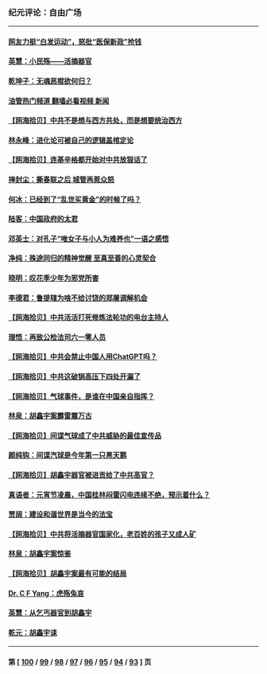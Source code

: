 ### 纪元评论：自由广场
---
#### [网友力挺“白发运动”，怒批“医保新政”抢钱](../../pages/nsc993/n13932475.md?02190330) 
#### [英慧：小民殇——活摘器官](../../pages/nsc993/n13931859.md?02190330) 
#### [乾坤子：无魂恶棍欲何归？](../../pages/nsc993/n13931878.md?02190330) 
#### [油管热门频道 翻墙必看视频 新闻](ok?02190330)
#### [【网海拾贝】中共不是想与西方共处，而是想要统治西方](../../pages/nsc993/n13931736.md?02190330) 
#### [林永峰：进化论可被自己的逻辑盖棺定论](../../pages/nsc993/n13930862.md?02190330) 
#### [【网海拾贝】连基辛格都开始对中共放狠话了](../../pages/nsc993/n13930756.md?02190330) 
#### [掸封尘：撕春联之后 城管再惹众怒](../../pages/nsc993/n13930154.md?02190330) 
#### [何冰：已经到了“乱世买黄金”的时候了吗？](../../pages/nsc993/n13930205.md?02190330) 
#### [陆客：中国政府的太君](../../pages/nsc993/n13930190.md?02190330) 
#### [邓英士：对孔子“唯女子与小人为难养也”一语之感悟](../../pages/nsc993/n13929997.md?02190330) 
#### [净纯：殊途同归的精神觉醒 至真至善的心灵契合](../../pages/nsc993/n13930109.md?02190330) 
#### [晓明：叹花季少年为邪党所害](../../pages/nsc993/n13929781.md?02190330) 
#### [李德君：鲁提辖为啥不给讨饶的郑屠调解机会](../../pages/nsc993/n13929491.md?02190330) 
#### [【网海拾贝】中共活活打死修炼法轮功的电台主持人](../../pages/nsc993/n13929464.md?02190330) 
#### [理悟：再致公检法司六一零人员](../../pages/nsc993/n13928341.md?02190330) 
#### [【网海拾贝】中共会禁止中国人用ChatGPT吗？](../../pages/nsc993/n13927568.md?02190330) 
#### [【网海拾贝】中共这破锅高压下四处开漏了](../../pages/nsc993/n13926953.md?02190330) 
#### [【网海拾贝】气球事件，是谁在中国亲自指挥？](../../pages/nsc993/n13926256.md?02190330) 
#### [林泉：胡鑫宇案霹雷震万古](../../pages/nsc993/n13926283.md?02190330) 
#### [【网海拾贝】间谍气球成了中共威胁的最佳宣传品](../../pages/nsc993/n13925216.md?02190330) 
#### [颜纯钩：间谍汽球是今年第一只黑天鹅](../../pages/nsc993/n13925162.md?02190330) 
#### [【网海拾贝】胡鑫宇器官被进贡给了中共高官？](../../pages/nsc993/n13923771.md?02190330) 
#### [真语者：元宵节凌晨，中国桂林闷雷闪电连续不绝，预示着什么？](../../pages/nsc993/n13923798.md?02190330) 
#### [贾阔：建设和谐世界是当今的法宝](../../pages/nsc993/n13923637.md?02190330) 
#### [【网海拾贝】中共将活摘器官国家化，老百姓的孩子又成人矿](../../pages/nsc993/n13923593.md?02190330) 
#### [林泉：胡鑫宇案惊鉴](../../pages/nsc993/n13922995.md?02190330) 
#### [【网海拾贝】胡鑫宇案最有可能的结局](../../pages/nsc993/n13922327.md?02190330) 
#### [Dr. C F Yang：虎殇兔哀](../../pages/nsc993/n13922352.md?02190330) 
#### [英慧：从乞丐器官到胡鑫宇](../../pages/nsc993/n13922344.md?02190330) 
#### [乾元：胡鑫宇诔](../../pages/nsc993/n13922017.md?02190330) 

---
#### 第 [ [100](./100.md?02190330) / [99](./99.md?02190330) / [98](./98.md?02190330) / [97](./97.md?02190330) / [96](./96.md?02190330) / [95](./95.md?02190330) / [94](./94.md?02190330) / [93](./93.md?02190330) ] 页

